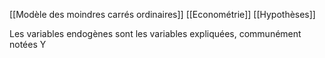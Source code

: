 [[Modèle des moindres carrés ordinaires]]
[[Econométrie]]
[[Hypothèses]]

Les variables endogènes sont les variables expliquées, communément notées Y
